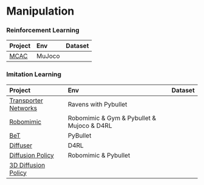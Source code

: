 # Manipulation

### Reinforcement Learning

| Project                                       | Env    | Dataset |
| :-------------------------------------------- | :----- | :------ |
| [MCAC](https://sites.google.com/view/mcac-rl) | MuJoco |         |





### Imitation Learning

| Project                                                      | Env                                        | Dataset |
| :----------------------------------------------------------- | :----------------------------------------- | :------ |
| [Transporter Networks](https://transporternets.github.io)    | Ravens with Pybullet                       |         |
| [Robomimic](https://robomimic.github.io/)                    | Robomimic & Gym & Pybullet & Mujoco & D4RL |         |
| [BeT](https://github.com/whaleRobot/Robot-Learning/blob/master/codes/manipulation/BeT.md) | PyBullet                                   |         |
| [Diffuser](https://diffusion-planning.github.io)             | D4RL                                       |         |
| [Diffusion Policy]()                                         | Robomimic & Pybullet                       |         |
| [3D Diffusion Policy](https://3d-diffusion-policy.github.io/) |                                            |         |

